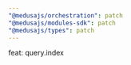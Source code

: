 ```yaml
---
"@medusajs/orchestration": patch
"@medusajs/modules-sdk": patch
"@medusajs/types": patch
---
```


feat: query.index
